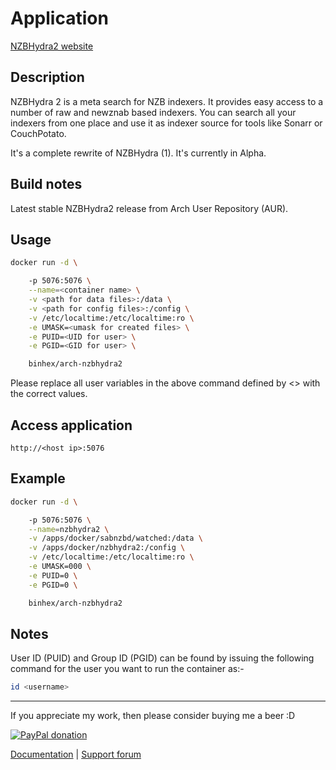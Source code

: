 # Application

[NZBHydra2 website](https://github.com/theotherp/nzbhydra2)

## Description

NZBHydra 2 is a meta search for NZB indexers. It provides easy access to a
number of raw and newznab based indexers. You can search all your indexers from
one place and use it as indexer source for tools like Sonarr or CouchPotato.

It's a complete rewrite of NZBHydra (1). It's currently in Alpha.

## Build notes

Latest stable NZBHydra2 release from Arch User Repository (AUR).

## Usage

```bash
docker run -d \

    -p 5076:5076 \
    --name=<container name> \
    -v <path for data files>:/data \
    -v <path for config files>:/config \
    -v /etc/localtime:/etc/localtime:ro \
    -e UMASK=<umask for created files> \
    -e PUID=<UID for user> \
    -e PGID=<GID for user> \

    binhex/arch-nzbhydra2

```

Please replace all user variables in the above command defined by <> with the
correct values.

## Access application

`http://<host ip>:5076`

## Example

```bash
docker run -d \

    -p 5076:5076 \
    --name=nzbhydra2 \
    -v /apps/docker/sabnzbd/watched:/data \
    -v /apps/docker/nzbhydra2:/config \
    -v /etc/localtime:/etc/localtime:ro \
    -e UMASK=000 \
    -e PUID=0 \
    -e PGID=0 \

    binhex/arch-nzbhydra2

```

## Notes

User ID (PUID) and Group ID (PGID) can be found by issuing the following command
for the user you want to run the container as:-

```bash
id <username>

```

___
If you appreciate my work, then please consider buying me a beer  :D

[![PayPal donation](https://www.paypal.com/en_US/i/btn/btn_donate_SM.gif)](https://www.paypal.com/cgi-bin/webscr?cmd=_s-xclick&hosted_button_id=MM5E27UX6AUU4)

[Documentation](https://github.com/binhex/documentation) | [Support forum](https://forums.unraid.nets/topic/64638-support-binhex-nzbhydra2/)
